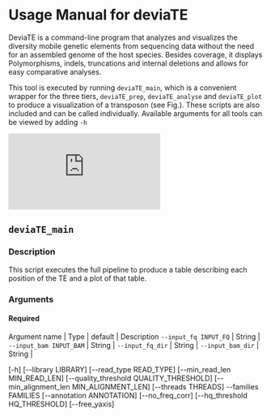# Usage Manual for deviaTE

DeviaTE is a command-line program that analyzes and visualizes the diversity mobile genetic elements from sequencing data without the need for an assembled genome of the host species. Besides coverage, it displays Polymorphisms, indels, truncations and internal deletions and allows for easy comparative analyses. 

This tool is executed by running `deviaTE_main`, which is a convenient wrapper for the three tiers, `deviaTE_prep`, `deviaTE_analyse` and `deviaTE_plot` to produce a visualization of a transposon (see Fig.). These scripts are also included and can be called individually. Available arguments for all tools can be viewed by adding `-h`



![Architecture](https://github.com/W-L/deviaTE/blob/master/doc/workflow_new.pdf "Architecture of deviaTE")



## `deviaTE_main` 

### Description

This script executes the full pipeline to produce a table describing each position of the TE and a plot of that table.

### Arguments

#### Required

Argument name | Type | default | Description
`--input_fq INPUT_FQ` | String | 
`--input_bam INPUT_BAM` | String |
`--input_fq_dir` |  String |
`--input_bam_dir` | String |

[-h] [--library LIBRARY] [--read_type READ_TYPE]
                    [--min_read_len MIN_READ_LEN]
                    [--quality_threshold QUALITY_THRESHOLD]
                    [--min_alignment_len MIN_ALIGNMENT_LEN]
                    [--threads THREADS] --families FAMILIES
                    [--annotation ANNOTATION] [--no_freq_corr]
                    [--hq_threshold HQ_THRESHOLD] [--free_yaxis]
                   